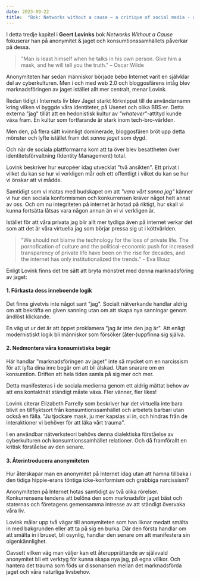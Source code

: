 ```yaml
---
date: 2023-09-22
title:  "Bok: Networks without a cause – a critique of social media - del 3"
---
```


I detta tredje kapitel i **Geert Lovinks** bok *Networks Without a Cause* fokuserar han på anonymitet & jaget och konsumtionssamhällets påverkar på dessa.

> "Man is least himself when he talks in his own person. Give him a mask, and he will tell you the truth." – Oscar Wilde

Anonymiteten har sedan människor började bebo Internet varit en självklar del av cyberkulturen. Men i och med web 2.0 och bloggosfärens intåg blev marknadsföringen av jaget istället allt mer centralt, menar Lovink.

Redan tidigt i Internets liv blev Jaget starkt förknippat till de användarnamn kring vilken vi byggde våra identiteter, på Usenet och olika BBS:er. Detta externa "jag" tillät att en hedonistisk kultur av *"whatever"*-attityd kunde växa fram. En kultur som fortfarande är stark inom tech-bro-världen.

Men den, på flera sätt kvinnligt dominerade, bloggosfären bröt upp detta mönster och lyfte istället fram det *sanna jaget* som dygd.

Och när de sociala plattformarna kom att ta över blev besattheten över identitetsförvaltning (Identity Management) total.

Lovink beskriver hur européer idag utvecklat "två ansikten". Ett privat i vilket du kan se hur vi verkligen mår och ett offentligt i vilket du kan se hur vi önskar att vi mådde.

Samtidigt som vi matas med budskapet om att *"vara vårt sanna jag"* känner vi hur den sociala konformismen och konkurrensen kräver något helt annat av oss. Och om nu integriteten på internet är hotad på riktigt, hur skall vi kunna fortsätta låtsas vara någon annan än vi vi verkligen är.

Istället för att våra privata jag blir allt mer tydliga även på internet verkar det som att det är våra virtuella jag som börjar pressa sig ut i köttvärlden. 

> "We should not blame the technology for the loss of private life. The pornofication of culture and the political-economic push for increased transparency of private life have been on the rise for decades, and the internet has only institutionalized the trends." - Eva Illouz

Enligt Lovink finns det tre sätt att bryta mönstret med denna marknadsföring av jaget:

#### 1. Förkasta dess inneboende logik

Det finns givetvis inte något sant "jag". Socialt nätverkande handlar aldrig om att bekräfta en given sanning utan om att skapa nya sanningar genom ändlöst klickande.

En väg ut ur det är att öppet proklamera "jag är inte den jag är". Att enligt modernistiskt logik bli människor som försöker (åter-)uppfinna sig själva.

#### 2. Nedmontera våra konsumistiska begär

Här handlar "marknadsföringen av jaget" inte så mycket om en narcissism för att lyfta dina inre begär om att bli älskad. Utan snarare om en konsumtion. Driften att hela tiden samla på sig mer och mer.

Detta manifesteras i de sociala medierna genom ett aldrig mättat behov av att ens kontaktnät ständigt måste växa. Fler vänner, fler likes! 

Lovink citerar Elizabeth Farrelly som beskriver hur det virtuella inte bara blivit en tillflyktsort från konsumtionssamhället och arbetets barbari utan också en fälla. "Ju tjockare mask, ju mer kapslas vi in, och hindras från de interaktioner vi behöver för att läka vårt trauma".

I en användbar nätverksteori behövs denna dialektiska förståelse av cyberkulturen och konsumtionssamhället relationer. Och då framförallt en kritisk förståelse av den senare.

#### 3. Återintroducera anonymiteten

Hur återskapar man en anonymitet på Internet idag utan att hamna tillbaka i den tidiga hippie-erans töntiga icke-konformism och grabbiga narcissism?

Anonymiteten på Internet hotas samtidigt av två olika rörelser. Konkurrensens tendens att belöna den som marknadsför jaget bäst och staternas och företagens gemensamma intresse av att ständigt övervaka våra liv.

Lovink målar upp två vägar till anonymiteten som han liknar medatt smälta in med bakgrunden eller att ta på sig en burka. Där den första handlar om att smälta in i bruset, bli osynlig, handlar den senare om att manifestera sin oigenkännlighet.

Oavsett vilken väg man väljer kan ett återupprättande av självvald anonymitet bli ett verktyg för kunna skapa nya jag, på egna villkor. Och hantera det trauma som föds ur dissonansen mellan det marknadsförda jaget och våra naturliga livsbehov.